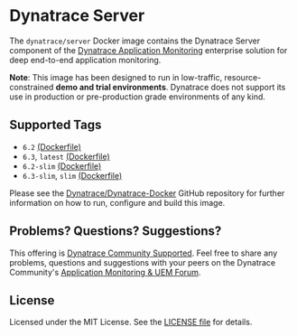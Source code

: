 # Dynatrace Server

The `dynatrace/server` Docker image contains the Dynatrace Server component of the [Dynatrace Application Monitoring](http://www.dynatrace.com/docker) enterprise solution for deep end-to-end application monitoring.

**Note**: This image has been designed to run in low-traffic, resource-constrained **demo and trial environments**. Dynatrace does not support its use in production or pre-production grade environments of any kind.

## Supported Tags

- `6.2` [(Dockerfile)](https://github.com/Dynatrace/Dynatrace-Docker/blob/6.2/Dynatrace-Server/Dockerfile)
- `6.3`, `latest` [(Dockerfile)](https://github.com/Dynatrace/Dynatrace-Docker/blob/master/Dynatrace-Server/Dockerfile)
- `6.2-slim` [(Dockerfile)](https://github.com/Dynatrace/Dynatrace-Docker/blob/6.2/Dynatrace-Server/Dockerfile.slim)
- `6.3-slim`, `slim` [(Dockerfile)](https://github.com/Dynatrace/Dynatrace-Docker/blob/master/Dynatrace-Server/Dockerfile.slim)

Please see the [Dynatrace/Dynatrace-Docker](https://github.com/Dynatrace/Dynatrace-Docker/tree/master/Dynatrace-Server) GitHub repository for further information on how to run, configure and build this image.

## Problems? Questions? Suggestions?

This offering is [Dynatrace Community Supported](https://community.dynatrace.com/community/display/DL/Support+Levels#SupportLevels-Communitysupported/NotSupportedbyDynatrace(providedbyacommunitymember)). Feel free to share any problems, questions and suggestions with your peers on the Dynatrace Community's [Application Monitoring & UEM Forum](https://answers.dynatrace.com/spaces/146/index.html).

## License

Licensed under the MIT License. See the [LICENSE file](https://github.com/Dynatrace/Dynatrace-Docker/blob/master/LICENSE) for details.